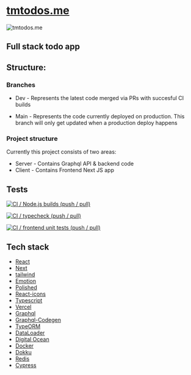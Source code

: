# [tmtodos.me](tmtodos.me)

![tmtodos.me](https://socialify.git.ci/luke-h1/tmtodos.me/image?language=1&owner=1&pattern=Charlie%20Brown&stargazers=1&theme=Dark)


## Full stack todo app 


## Structure: 


### Branches

* Dev - Represents the latest code merged via PRs with succesful CI builds  

* Main - Represents the code currently deployed on production. This branch will only get updated when a production deploy happens

### Project structure 

Currently this project consists of two areas:
* Server - Contains Graphql API & backend code 
* Client - Contains Frontend Next JS app 


## Tests 


[![CI / Node.js builds (push / pull)](https://github.com/luke-h1/tmtodos.me/actions/workflows/node.js.yml/badge.svg)](https://github.com/luke-h1/tmtodos.me/actions/workflows/node.js.yml)

[![CI / typecheck (push / pull)](https://github.com/luke-h1/tmtodos.me/actions/workflows/typecheck.yml/badge.svg)](https://github.com/luke-h1/tmtodos.me/actions/workflows/typecheck.yml)

[![CI / frontend unit tests (push / pull)](https://github.com/luke-h1/tmtodos.me/actions/workflows/frontend-unit-tests.yml/badge.svg)](https://github.com/luke-h1/tmtodos.me/actions/workflows/frontend-unit-tests.yml)

## Tech stack 
- [React](https://github.com/facebook/react)
- [Next](https://github.com/vercel/next.js)
- [tailwind](http://tailwindcss.com/)
- [Emotion](https://github.com/emotion-js/emotion)
- [Polished](https://github.com/styled-components/polished)
- [React-icons](https://github.com/react-icons/react-icons)
- [Typescript](https://github.com/Microsoft/TypeScript)
- [Vercel](https://vercel.com/)
- [Graphql](https://graphql.org/)
- [Graphql-Codegen](https://www.graphql-code-generator.com/)
- [TypeORM](https://typeorm.io/#/)
- [DataLoader](https://github.com/graphql/dataloader)
- [Digital Ocean](https://www.digitalocean.com/)
- [Docker](https://www.docker.com/)
- [Dokku](https://dokku.com/)
- [Redis](https://redis.io/)
- [Cypress](https://www.cypress.io/)
